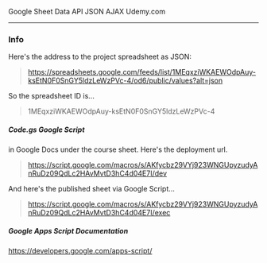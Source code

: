Google Sheet Data API JSON AJAX
Udemy.com

***

### Info

Here's the address to the project spreadsheet as JSON:

> https://spreadsheets.google.com/feeds/list/1MEqxziWKAEWOdpAuy-ksEtN0F0SnGY5ldzLeWzPVc-4/od6/public/values?alt=json

So the spreadsheet ID is...

> 1MEqxziWKAEWOdpAuy-ksEtN0F0SnGY5ldzLeWzPVc-4

##### Code.gs Google Script
in Google Docs under the course sheet. Here's the deployment url.

> https://script.google.com/macros/s/AKfycbz29VYj923WNGUpyzudyAnRuDz09QdLc2HAvMvtD3hC4d04E7I/dev

And here's the published sheet via Google Script...

> https://script.google.com/macros/s/AKfycbz29VYj923WNGUpyzudyAnRuDz09QdLc2HAvMvtD3hC4d04E7I/exec

##### Google Apps Script Documentation

https://developers.google.com/apps-script/